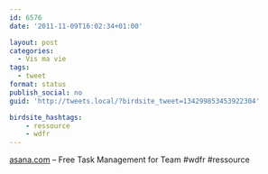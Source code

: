 ```yaml
---
id: 6576
date: '2011-11-09T16:02:34+01:00'

layout: post
categories:
  - Vis ma vie
tags:
  - tweet
format: status
publish_social: no
guid: 'http://tweets.local/?birdsite_tweet=134299853453922304'

birdsite_hashtags:
    - ressource
    - wdfr
---
```


[asana.com](http://asana.com/) – Free Task Management for Team #wdfr #ressource